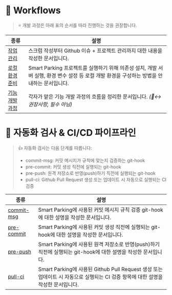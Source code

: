 #  📌 Workflows
 
> ⭐️ 개발 과정은 아래 표의 순서를 따라 진행하는 것을 권장합니다.

| 종류 | 설명 |
|--|--|
| [작업 관리](./issue_workflow.md) | 스크럼 작성부터 Github 이슈 + 프로젝트 관리까지 대한 내용을 작성한 문서입니다. |
| [로컬 환경 준비](./local_setup.md) | Smart Parking 프로젝트를 실행하기 위해 의존성 설치, 개발 서버 실행, 환경 변수 설정 등 로컬 개발 환경을 구성하는 방법을 안내하는 문서입니다. |
| [기능 개발 과정](./feature_workflow.md) | 각자가 맡은 기능 개발 과정의 흐름을 정리한 문서입니다. _(🙂‍↔️ 권장사항, 필수 아님)_ |

# 🤖 자동화 검사 & CI/CD 파이프라인

> 👍 자동화 검사는 다음 단계를 따릅니다:
> - commit-msg: 커밋 메시지가 규칙에 맞는지 검증하는 git-hook
> - pre-commit: 커밋 생성 직전에 실행되는 git-hook
> - pre-push: 원격 저장소로 반영(push)하기 직전에 실행되는 git-hook
> - pull-ci: Github Pull Request 생성 또는 업데이트 시 자동으로 실행되는 CI 검증

| 종류 | 설명 |
|--|--|
| [commit-msg](./commit-msg.md) | Smart Parking에 사용된 커밋 메시지 규칙 검증 git-hook에 대한 설명을 작성한 문서입니다. |
| [pre-commit](./pre-commit.md) | Smart Parking에 사용된 커밋 생성 직전에 실행되는 git-hook에 대한 설명을 작성한 문서입니다. |
| [pre-push](./pre-push.md) | Smart Parking에 사용된 원격 저장소로 반영(push)하기 직전에 실행되는 git-hook에 대한 설명을 작성한 문서입니다. |
| [pull-ci](./pull-ci.md) | Smart Parking에 사용된 Github Pull Request 생성 또는 업데이트 시 자동으로 실행되는 CI 검증 항목에 대한 설명을 작성한 문서입니다. |